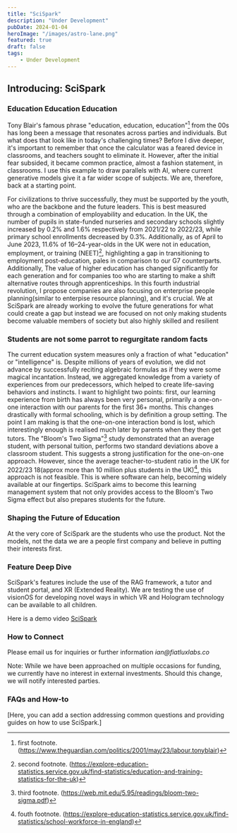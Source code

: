 ```yaml
---
title: "SciSpark"
description: "Under Development"
pubDate: 2024-01-04
heroImage: "/images/astro-lane.png"
featured: true
draft: false
tags:
    - Under Development
---
```


## Introducing: SciSpark

### Education Education Education

Tony Blair's famous phrase "education, education, education"[^1] from the 00s has long been a message that resonates across parties and individuals. But what does that look like in today's challenging times? Before I dive deeper, it's important to remember that once the calculator was a feared device in classrooms, and teachers sought to eliminate it. However, after the initial fear subsided, it became common practice, almost a fashion statement, in classrooms. I use this example to draw parallels with AI, where current generative models give it a far wider scope of subjects. We are, therefore, back at a starting point.

For civilizations to thrive successfully, they must be supported by the youth, who are the backbone and the future leaders. This is best measured through a combination of employability and education. In the UK, the number of pupils in state-funded nurseries and secondary schools slightly increased by 0.2% and 1.6% respectively from 2021/22 to 2022/23, while primary school enrollments decreased by 0.3%. Additionally, as of April to June 2023, 11.6% of 16–24-year-olds in the UK were not in education, employment, or training (NEET)[^2], highlighting a gap in transitioning to employment post-education, pales in comparison to our G7 counterparts. Additionally, The value of higher education has changed significantly for each generation and for companies too who are starting to make a shift alternative routes through apprenticeships. In this fourth industrial revolution, I propose companies are also focusing on enterprise people planning(similar to enterpise resource planning), and it's crucial. We at SciSpark are already working to evolve the future generations for what could create a gap but instead we are focused on not only making students become valuable members of society but also highly skilled and resilient

### Students are not some parrot to regurgitate random facts 

The current education system measures only a fraction of what "education" or "intelligence" is. Despite millions of years of evolution, we did not advance by successfully reciting algebraic formulas as if they were some magical incantation. Instead, we aggregated knowledge from a variety of experiences from our predecessors, which helped to create life-saving behaviors and instincts. I want to highlight two points: first, our learning experience from birth has always been very personal, primarily a one-on-one interaction with our parents for the first 36+ months. This changes drastically with formal schooling, which is by definition a group setting. The point I am making is that the one-on-one interaction bond is lost, which interestingly enough is realised much later by parents when they then get tutors. The "Bloom's Two Sigma"[^3] study demonstrated that an average student, with personal tuition, performs two standard deviations above a classroom student. This suggests a strong justification for the one-on-one approach. However, since the average teacher-to-student ratio in the UK for 2022/23 18(approx more than 10 million plus students in the UK)[^4], this approach is not feasible. This is where software can help, becoming widely available at our fingertips. SciSpark aims to become this learning management system that not only provides access to the Bloom's Two Sigma effect but also prepares students for the future.

### Shaping the Future of Education

At the very core of SciSpark are the students who use the product. Not the models, not the data we are a people first company and believe in putting their interests first.

### Feature Deep Dive

SciSpark's features include the use of the RAG framework, a tutor and student portal, and XR (Extended Reality). We are testing the use of visionOS for developing novel ways in which VR and Hologram technology can be available to all children.

Here is a demo video [SciSpark](https://www.loom.com/share/6cc8cb382cb74b69be8c78b9c8d909f6?sid=5b0b22d0-f066-434f-8fac-25dab1b28b9c)


### How to Connect

Please email us for inquiries or further information _ian@fiatluxlabs.co_ 

Note: While we have been approached on multiple occasions for funding, we currently have no interest in external investments. Should this change, we will notify interested parties.

### FAQs and How-to

[Here, you can add a section addressing common questions and providing guides on how to use SciSpark.]

[^1]: first footnote. (https://www.theguardian.com/politics/2001/may/23/labour.tonyblair)
[^2]: second footnote. (https://explore-education-statistics.service.gov.uk/find-statistics/education-and-training-statistics-for-the-uk)
[^3]: third footnote. (https://web.mit.edu/5.95/readings/bloom-two-sigma.pdf)
[^4]: fouth footnote. (https://explore-education-statistics.service.gov.uk/find-statistics/school-workforce-in-england)
